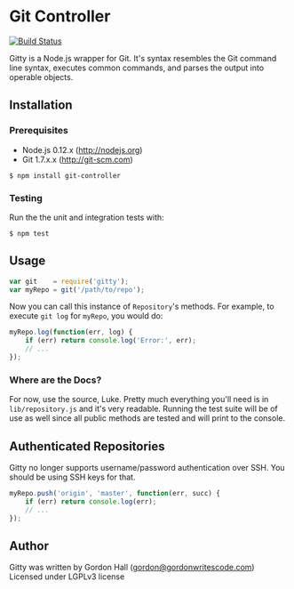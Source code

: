 # Git Controller

[![Build Status](https://travis-ci.org/gordonwritescode/gitty.svg)](https://travis-ci.org/gordonwritescode/gitty)

Gitty is a Node.js wrapper for Git. It's syntax resembles the Git command line
syntax, executes common commands, and parses the output into operable objects.

## Installation

### Prerequisites

* Node.js 0.12.x (http://nodejs.org)
* Git 1.7.x.x (http://git-scm.com)

```
$ npm install git-controller
```

### Testing

Run the the unit and integration tests with:

```
$ npm test
```

## Usage

```js
var git    = require('gitty');
var myRepo = git('/path/to/repo');
```

Now you can call this instance of `Repository`'s methods. For example, to
execute `git log` for `myRepo`, you would do:

```javascript
myRepo.log(function(err, log) {
	if (err) return console.log('Error:', err);
	// ...
});
```

### Where are the Docs?

For now, use the source, Luke. Pretty much everything you'll need is in
`lib/repository.js` and it's very readable. Running the test suite will be of
use as well since all public methods are tested and will print to the console.

## Authenticated Repositories

Gitty no longer supports username/password authentication over SSH. You should
be using SSH keys for that.

```javascript
myRepo.push('origin', 'master', function(err, succ) {
	if (err) return console.log(err);
	// ...
});
```

## Author

Gitty was written by Gordon Hall (gordon@gordonwritescode.com)  
Licensed under LGPLv3 license
